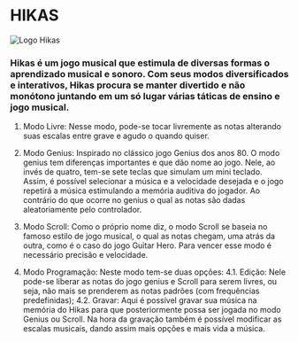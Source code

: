 
# **HIKAS**
![Logo Hikas](https://user-images.githubusercontent.com/58193125/85046632-10cf7280-b167-11ea-818a-aaba9da412e8.png)

### Hikas é um jogo musical que estimula de diversas formas o aprendizado musical e sonoro. Com seus modos diversificados e interativos, Hikas procura se manter divertido e não monótono juntando em um só lugar várias táticas de ensino e jogo musical.

1. Modo Livre: Nesse modo, pode-se tocar livremente as notas alterando suas escalas entre grave e agudo o quando quiser.

2. Modo Genius: Inspirado no clássico jogo Genius dos anos 80. O modo genius tem diferenças importantes e que dão nome ao jogo. Nele, ao invés de quatro, tem-se sete teclas que simulam um mini teclado. Assim, é possível selecionar a música e a velocidade desejada e o jogo repetirá a música estimulando a memória auditiva do jogador. Ao contrário do que ocorre no genius o qual as notas são dadas aleatoriamente pelo controlador.

3.  Modo Scroll: Como o próprio nome diz, o modo Scroll se baseia no famoso estilo de jogo musical, o qual as notas chegam, uma atrás da outra, como é o caso do jogo Guitar Hero. Para vencer esse modo é necessário precisão e velocidade. 

4.  Modo Programação: Neste modo tem-se duas opções:
        4.1. Edição: Nele pode-se liberar as notas do jogo genius e Scroll para serem livres, ou seja, não mais se prenderem as notas  padrões (com frequências predefinidas);
        4.2. Gravar: Aqui é possível gravar sua música na memória do Hikas para que posteriormente possa ser jogada no modo Genius ou Scroll. Na hora da gravação também é possível modificar as escalas musicais, dando assim mais opções e mais vida a música.

